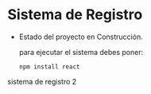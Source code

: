 <h1> Sistema de Registro</h1>

- Estado del proyecto en Construcción.

  para ejecutar el sistema debes poner:

  ``npm install react``

sistema de registro 2 

